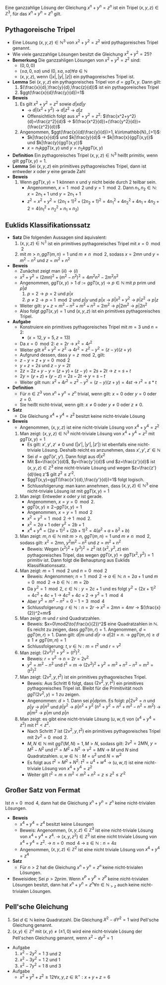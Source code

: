 Eine ganzzahlige Lösung der Gleichung $x^n+y^n=z^n$ ist ein Tripel $(x,y,z)\in\mathbb{Z}^3$, für das $x^n+y^n=z^n$ gilt.

## Pythagoreische Tripel
- Eine Lösung $(x,y,z)\in\mathbb{N}^3$ von $x^2+y^2=z^2$ wird pythagoreisches Tripel genannt.
- Wie viele ganzzahlige Lösungen besitzt die Gleichung $x^2+y^2=25$?
- **Bemerkung** Die ganzzahligen Lösungen von $x^2+y^2=z^2$ sind:
	- $(0,0,0)$
	- $(\pm a,0,\pm a)$ und $(0,\pm a, \pm a)\forall a\in\mathbb{N}$
	- $(x,y,z)$, wenn $(|x|,|y|,|z|)$ ein pythagoreisches Tripel ist.
- **Lemma** Sei $(x,y,z)$ ein pythagoreisches Tripel von $d=ggT{x,y}$. Dann gilt:
	1. $(\frac{x}{d},\frac{y}{d},\frac{z}{d})$ ist ein pythagoreisches Tripel
	2. $ggt(\frac{x}{d}\frac{y}{d})=1$
- **Beweis**
	1. Es gilt $x^2+y^2=z^2$ sowie $d|x  d|y$
		- → $d|(x^2+y^2)$ → $d|z^2$ → $d|z$
		- Offensichtlich folgt aus $x^2+y^2=z^2$: $\frac{x^2+y^2}{d}=\frac{z^2}{d}$ → $(\frac{x^2}{d})+(\frac{y^2}{d})=(\frac{z^2}{d})$
	2. Angenommen,  $ggt(\frac{x}{d}\frac{y}{d})>1, k\in\mathbb{N}_{>1}$: 
		- $k|\frac{x}{d}$ und $k|\frac{y}{d}$ → $k|\frac{x}{ggT(x,y)}$ und $k|\frac{y}{ggT(x,y)}$
		- $x=n_1k ggT(x,y)$ und $y=n_2k ggT(x,y)$
- **Definition** Ein pythagoreisches Tripel $(x,y,z)\in\mathbb{N}^3$ heißt primitiv, wenn gilt $ggT(x,y)=1$.
- **Lemma** Sei $(x,y,z)$ ein primitives pythagoreisches Tripel, dann ist entweder $x$ oder $y$ eine gerade Zahl
- **Beweis** 
	1. Wenn $ggT(x,y)=1$ können x und y nicht beide durch 2 teilbar sein.
		- Angenommen, $x=1\mod2$ und $y=1\mod2$. Dann $n_1,n_2\in\mathbb{N}$: $x=2n_1+1$ und $y=2n_1+1$
		- $z^2=x^2+y^2=(2n_1+1)^2+(2n_2+1)^2=4n_1^2+4n_2^2+4n_1+4n_2+2=4(n_1^2+n_2^2+n_1+n_2)$
## Euklids Klassifikationssatz
- **Satz** Die folgenden Aussagen sind äquivalent:
	1. $(x,y,z)\in\mathbb{N^3}$ ist ein primitives pythagoreisches Tripel mit $x=0\mod2$
	2. mit $m>n,ggT(m,n)=1$ und $m\neq n\mod2$, sodass $x=2mn$ und $y=m^2-n^2$ und $z=m^2+n^2$
- **Beweis**
	- Zunächst zeigt man $(ii)\to(i)$
	- $x^2+y^2=(2mn)^2+(m^2-n^2)^2=4m^2n^2-2m^2n^2$
	- Angenommen, $ggT(x,y)>1$ $d:=ggT(x,y)$ → $p\in\mathbb{N}$ mit $p\text{ prim}$ und $p|d$
		1. $p=2\to p=2$ und $p|x$
		2. $p\neq 2\to p=1\mod2$ und $p|y$ und $p|x$ → $p|x^2+y^2$ → $p|z^2$ → $p|z$
	- Weiter gilt: $y+z=m^2-n^2+m^2+n^2=2m^2$ → $p|2m^2$ → $p|2n^2$
	- Also folgt $ggT(x,y)=1$ und $(x,y,z)$ ist ein primitives pythagoreisches Tripel.
- **Aufgabe**
	-  Konstruiere ein primitives pythagoreisches Tripel mit $m=3$ und $n=2$:
		- $(x=12,y=5,z=13)$
	- Da $x=0\mod2$: $e=2r$ → $x^2=4r^2$
	- Weiter gilt $x^2+y^2=z^2$ → $4r^2=z^2-y^2=(z-y)(z+y)$
	- Aufgrund dessen, dass $y=z\mod2$, gilt:
	- $z-y=z+y=0\mod2$
	- $y+z=2s$ und $z-y=2t$
	- $2z=2z+y-y=(z+y)+(z-y)=2s+2t$ → $z=s+t$
	- $2y=(y+z)+(y-z)=2s-2t$ → $y=s-t$
	- Weiter gilt nun: $x^2+4r^2=z^2-y^2=(z-y)(z+y)=4st$ → $r^2=s*t$
- **Definition**
	- Für $n\in\mathbb{Z}^3$ von $x^n+y^n=z^n$ trivial, wenn gilt: $x=0$ oder $y=0$ oder $z=0$.
	- Sie heißt nicht-trivial, wenn gilt: $x\neq0$ oder $y\neq0$ oder $z\neq0$.
- **Satz**
	- Die Gleichung $x^4+y^4=z^2$ besitzt keine nicht-triviale Lösung
- **Beweis**
	- Angenommen, $(x,y,z)$ ist eine nicht-triviale Lösung von $x^4+y^4=z^2$
	1. Man zeigt: $(x,y,z)\in\mathbb{N}^3$ nicht-triviale Lösung von $x^4+y^4=z^2$ mit $ggT(x,y)=1$
		- Es gilt: $x',y',z'\neq0$ und $(|x'|,|y'|,|z'|)$ ist ebenfalls eine nicht-triviale Lösung. Deshalb reicht es anzunehmen, dass $x',y',z'\in\mathbb{N}$
		- Sei $d=ggT(x',y')$. Dann folgt aus $d|x^2$
		- Mit $x=\frac{x'}{d}$, $y=\frac{y'}{d}$ und $z=\frac{z'}{d}$ ist $(x,y,z)\in\mathbb{Z}^3$ eine nicht-triviale Lösung und wegen $z=\frac{z'}{d}\leq z'$ gilt $z^2\leq z'^2$. 
		- $ggT(x,y)=ggT(\frac{x'}{d},\frac{y'}{d})=1$ folgt logisch.
		- Schlussfolgerung: man kann annehmen, dass $(x,y,z)\in\mathbb{N}^3$ eine nicht-triviale Lösung ist mit $ggT(x,y)=1$
	2. Man zeigt: Entweder $x$ oder $y$ ist gerade.
		- Angenommen, $x=y=0\mod2$.
		- $ggT(x,y)\geq2\neg ggT(x,y)=1$
		- Angenommen, $x=y=1\mod2$
		- $x^2=y^2=1\mod2$ → $1\mod2$.
		- $x^2=2a+1$ oder $y^2=2b+1$
		- $x^4+y^4=(2a+1)^2+(2b+1)^2=4(a^2+a+b^2+b)$
	1. Man zeigt: $m,n\in\mathbb{N}$ mit $m>n$, $ggT(m,n)=1$ und $m\neq n\mod2$, sodass gilt: $x^2=2mn$, $y^2m^2-n^2$ und $z=m^2+n^2$
		- Beweis: Wegen $(x^2)^2+(y^2)^2=z^2$ ist $(x^2,y^2,z)$ ein pythagoreisches Tripel, das wegen $ggT(x,y)=ggT(x^2,y^2)=1$ primitiv ist. Dann folgt die Behauptung aus Euklids Klassifikationssatz.
	2. Man zeigt: $m=1\mod2$ und $n=0\mod2$
		- Beweis: Angenommen; $n=1\mod2$ → $a\in\mathbb{N}$: $n=2a+1$ und $m=0\mod2$ → $b\in\mathbb{N}:m=2b$
		- Da $y^2=1\mod2$, $c\in\mathbb{N}: y=2c+1$ und es folgt $y^2=(2x+1)^2=4c^2+4c+1$ → $4c^2+4c+2$ → $y^2=1\mod4$
		- Aber $y^2=m^2-n^2=0-1=3\mod4$
		- Schlussfolgerung: $r\in\mathbb{N}: n=2r$ → $x^2=2mn=4mr$ → $(\frac{x}{2})^2=mr$
	3. Man zeigt: $m$ und $r$ sind Quadratzahlen.
		- Beweis: $x=0\mod2\to(\frac{x}{2})^2$ eine Quadratzahlen in $\mathbb{N}$. Es reicht zu zeigen, dass $ggT(m,r)=1$. Angenommen, $d=ggT(m,r)>1$. Dann gilt: $d|m$ und $d|r$ → $d|2t=n$.
		→ $ggT(m,n)\geq d\geq1\neq ggT(m,n)=1$
		- Schlussfolgerung: $t,v\in\mathbb{N}: m=t^2$ und $r=v^2$
	6. Man zeigt: $(2v^2)^2+y^2=(t^2)^2$.
		- Beweis: $r=v^2$ → $n=2r=2v^2$
		- $y^2=m^2-n^2$ und $t^2=m$
		→ $(2v^2)^2+y^2=m^2+n^2-n^2=m^2=(t^2)^2$
	7. Man zeigt: $(2v^2,y,t^2)$ ist ein primitives pythagoreisches Tripel.
		- Beweis: Aus Schritt 6 folgt, dass $(2v^2,y,t^2)$ ein primitives  pythagoreisches Tripel ist. Bleibt für die Primitivität noch $ggT(2v^2,y)=1$ zu zeigen.
		- Angenommen: $d>1$. Dann sei $p|d\text{prim.}$ Es folgt: $p|2v^2=n$ und $p|y$ → $p|n^2$ und $p|y^2$ → $p|n^2+y^2$ $(n^2+y^2=n^2+m^2-n^2=m^2)$ → $p|m^2$ → $p|m$ und $p|n$
	8. Man zeigt: es gibt eine nicht-triviale Lösung $(u,w,t)$ von $(x^4+y^4=z^2)$ mit $t^2<z^2$.
		- Nach Schritt 7 ist $(2v^2,y,t^2)$ ein primitives pythagoreisches Tripel mit $2v^2=0\mod2$.
		- $M,N\in\mathbb{N}$ mit $ggT(M,N)=1,M>N$, sodass gilt: $2v^2=2MN$, $y=M^2-N^2$ und $t^2=M^2+N^2$
		→ $v^2=MN$ → $M$ und $N$ sind Quadratzahlen.
		$u,w\in\mathbb{N}: M=u^2$ und $N=w^2$
		- Es folgt aus $t^2=M^2+N^2$: $t^2=u^4+w^4$
		→ $(u,w,t)$ ist eine nicht-triviale Lösung von $x^4+y^4=z^2$
		- Weiter gilt $t^2=m\leq m^2<m^2+n^2=z\leq z^2\leq z'^2$
## Großer Satz von Fermat
Ist $n=0\mod4$, dann hat die Gleichung $x^n+y^n=z^n$ keine nicht-trivialen Lösungen.
 - **Beweis**
	- $x^4+y^4=z^4$ besitzt keine Lösungen
	- Beweis: Angenommen, $(x,y,z)\in\mathbb{Z}^3$ ist eine nicht-triviale Lösung von $x^4+y^4=z^4$. → $(x,y,z^2)\in\mathbb{Z}^3$ ist eine nicht triviale Lösung von $x^4+y^4=z^2$. → $n=0\mod4$ → $s\in\mathbb{N}: n=4s$
	- Angenommen, $(x,y,z)\in\mathbb{Z}^2$ ist eine nicht triviale Lösung von $x^4+y^4=z^4$
- **Satz**
	- Für $n>2$ hat die Gleichung $x^n+y^n=z^n$  keine nicht-trivialen Lösungen.
- Beweisidee; Sei $p>2 prim$. Wenn $x^P+y^P=z^P$ keine nicht-trivialen Lösungen besitzt, dann hat $x^n+y^n=z^n\forall n\in\mathbb{N}_{>z}$ auch keine nicht-trivialen Lösungen.
## Pell'sche Gleichung
1. Sei $d\in\mathbb{N}$ keine Quadratzahl. Die Gleichung $X^2-dY^2=1$  wird Pell'sche Gleichung genannt.
2. $(x,y)\in\mathbb{Z}^2$ mit $(x,y)\neq(\pm1,0)$ wird eine nicht-triviale Lösung der Pell'schen Gleichung genannt, wenn $x^2-dy^2=1$
- Aufgabe
	1. $x^2-2y^2=1$ 3 und 2
	2. $x^2-3y^2=1$ 2 und 1
	3. $x^2-7y^2=1$ 8 und 3
- Aufgabe
	- $x^2+y^2+z^2\geq12\forall x,y,z\in\mathbb{R}^+: x+y+z=6$
